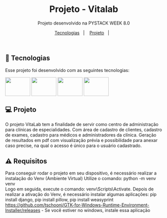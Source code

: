 <h1 align="center"> Projeto - Vitalab </h1>

<p align="center">
Projeto desenvolvido na PYSTACK WEEK 8.0<br/>
</p>

<p align="center">
  <a href="#-tecnologias">Tecnologias</a>&nbsp;&nbsp;&nbsp;|&nbsp;&nbsp;&nbsp;
  <a href="#-projeto">Projeto</a>&nbsp;&nbsp;&nbsp;|&nbsp;&nbsp;&nbsp;

</p>

<br>

## 🚀 Tecnologias

Esse projeto foi desenvolvido com as seguintes tecnologias:

<img align="center" src="https://cdn.jsdelivr.net/gh/devicons/devicon/icons/python/python-original.svg" height="60" width="80" />
<img align="center" src="https://cdn.jsdelivr.net/gh/devicons/devicon/icons/django/django-plain.svg" height="60" width="80"/>
<img align="center" src="https://cdn.jsdelivr.net/gh/devicons/devicon/icons/html5/html5-original.svg" height="60" width="80" />
<img align="center" src="https://cdn.jsdelivr.net/gh/devicons/devicon/icons/css3/css3-original.svg" height="60" width="80" />


## 💻 Projeto

O projeto VitaLab tem a finalidade de servir como centro de administração para clínicas de especialidades.
Com área de cadastro de clientes, cadastro de exames, cadastro para médicos e administradores da clínica.
Geração de resultados em pdf com visualização prévia e possibilidade para anexar caso precise, na qual o acesso é único para o usuário cadastrado.

## ⚠️ Requisitos

Para conseguir rodar o projeto em seu dispositivo, é necessário realizar a instalação do Venv (Ambiente Virtual)
Utilize o comando: python -m venv venv
<br>
Logo em seguida, execute o comando: venv\Scripts\Activate.
Depois de realizar a ativação do Venv, é necessário instalar algumas aplicações: pip install django, pip install pillow, pip install weasyprint
<br>
https://github.com/tschoonj/GTK-for-Windows-Runtime-Environment-Installer/releases - Se você estiver no windows, instale essa aplicação


